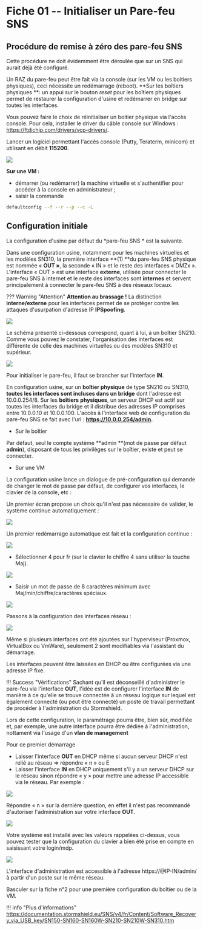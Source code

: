 # Fiche 01 -- Initialiser un Pare-feu SNS

## Procédure de remise à zéro des pare-feu SNS

Cette procédure ne doit évidemment être déroulée que sur un SNS qui aurait déjà été configuré.

Un RAZ du pare-feu peut être fait via la console (sur les VM ou les
boitiers physiques), ceci nécessite un redémarrage (reboot). **Sur les
boîtiers physiques **: un appui sur le bouton *reset* pour les boîtiers
physiques permet de restaurer la configuration d'usine et redémarrer en
bridge sur toutes les interfaces.

Vous pouvez faire le choix de réinitialiser un boitier physique via
l'accès console. Pour cela, installer le driver du câble console sur
Windows : <https://ftdichip.com/drivers/vcp-drivers/>.

Lancer un logiciel permettant l'accès console (Putty, Teraterm, minicom) et
utilisant en débit **115200**.

![](../../medias/stormshield/fiches/fiche1_initialiser_SNS/Pictures/100000010000025D0000014EAC1DC695456B38D4.png)


**Sur une VM :**

-   démarrer (ou redémarrer) la machine virtuelle et s'authentifier pour
    accéder à la console en administrateur ;
-   saisir la commande 

```Bash
defaultconfig --f --r --p --c -L
```                                                                                                                                                                  

## Configuration initiale

La configuration d'usine par défaut du *pare-feu SNS * est la suivante.

Dans une configuration usine, notamment pour les machines virtuelles et
les modèles SN310, la première interface **(1) **du pare-feu SNS
physique est nommée « **OUT »**, la seconde « IN » et le reste des
interfaces « DMZx ». L'interface « OUT » est une interface **externe**,
utilisée pour connecter le pare-feu SNS à internet et le reste des
interfaces sont **internes** et servent principalement à connecter le
pare-feu SNS à des réseaux locaux.

??? Warning "Attention"
    **Attention au brassage !** La distinction **interne/externe** pour les interfaces permet de se protéger contre les attaques d'usurpation d'adresse IP **IPSpoofing**.

![](../../medias/stormshield/fiches/fiche1_initialiser_SNS/Pictures/1000000100000181000000AB0B6FF05CA3F770C5.png)

Le schéma présenté ci-dessous correspond, quant à lui, à un boîtier
SN210. Comme vous pouvez le constater, l'organisation des interfaces est
différente de celle des machines virtuelles ou des modèles SN310 et
supérieur.

![](../../medias/stormshield/fiches/fiche1_initialiser_SNS/Pictures/1000000100000144000000B3B755AE71E624572F.png)

Pour initialiser le pare-feu, il faut se brancher sur l'interface **IN**.

En configuration usine, sur un **boîtier physique** de type SN210 ou SN310, **toutes les interfaces sont incluses dans un bridge** dont
l'adresse est 10.0.0.254/8. Sur les **boîtiers** **physiques**, un serveur DHCP est actif sur toutes les interfaces du bridge et il
distribue des adresses IP comprises entre 10.0.0.10 et 10.0.0.100. L'accès à l'interface web de configuration du pare-feu SNS se fait avec
l'url : **https://10.0.0.254/admin.**

-  Sur le boîtier

Par défaut, seul le compte système **admin **(mot de passe par défaut
**admin**), disposant de tous les privilèges sur le boîtier, existe et
peut se connecter.

-  Sur une VM

La configuration usine lance un dialogue de pré-configuration qui
demande de changer le mot de passe par défaut, de configurer vos
interfaces, le clavier de la console, etc :

Un premier écran propose un choix qu'il n'est pas nécessaire de valider,
le système continue automatiquement :

![](../../medias/stormshield/fiches/fiche1_initialiser_SNS/Pictures/100000010000022B0000012817CD2132593E2099.png)

Un premier redémarrage automatique est fait et la configuration continue :

![](../../medias/stormshield/fiches/fiche1_initialiser_SNS/Pictures/100000010000028200000153E7C8F0AC70165624.png)

-   Sélectionner 4 pour fr (sur le clavier le chiffre 4 sans utiliser la
    touche Maj).

![](../../medias/stormshield/fiches/fiche1_initialiser_SNS/Pictures/10000001000001B20000008F9EEEF4BC005643A1.png)

-   Saisir un mot de passe de 8 caractères minimum avec Maj/min/chiffre/caractères spéciaux.

![](../../medias/stormshield/fiches/fiche1_initialiser_SNS/Pictures/10000001000001E00000007D07AC8081319AB1B3.png)

Passons à la configuration des interfaces réseau :

![](../../medias/stormshield/fiches/fiche1_initialiser_SNS/Pictures/10000001000001E80000005C4C551D348B3976D8.png)

Même si plusieurs interfaces ont été ajoutées sur l'hyperviseur
(Proxmox, VirtualBox ou VmWare), seulement 2 sont modifiables via
l'assistant du démarrage.

Les interfaces peuvent être laissées en DHCP ou être configurées via une
adresse IP fixe.

!!! Success "Vérifications"
    Sachant qu'il est déconseillé d'administrer le pare-feu via l'interface
    **OUT**, l'idée est de configurer l'interface **IN** de manière à ce qu'elle
    se trouve connectée à un réseau logique sur lequel est également
    connecté (ou peut être connecté) un poste de travail permettant de
    procéder à l'administration du Stormshield.


Lors de cette configuration, le paramétrage pourra être, bien sûr,
modifiée et, par exemple, une autre interface pourra être dédiée à
l'administration, nottament via l'usage d'un **vlan de management**

Pour ce premier démarrage

-   Laisser l'interface **OUT** en DHCP même si aucun serveur DHCP n'est
    relié au réseau ⇒ répondre « n » ou E
-   Laisser l'interface **IN** en DHCP uniquement s'il y a un serveur
    DHCP sur le réseau sinon répondre « y » pour mettre une adresse IP
    accessible via le réseau. Par exemple :

![](../../medias/stormshield/fiches/fiche1_initialiser_SNS/Pictures/1000000100000586000002AA7C90B753AF3E1988.png)

Répondre « n » sur la dernière question, en effet il n'est pas
recommandé d'autoriser l'administration sur votre interface **OUT**.

![](../../medias/stormshield/fiches/fiche1_initialiser_SNS/Pictures/10000001000005E0000000501552B9B125EF62DA.png)

Votre système est installé avec les valeurs rappelées ci-dessus, vous
pouvez tester que la configuration du clavier a bien été prise en compte
en saisissant votre login/mdp.

![](../../medias/stormshield/fiches/fiche1_initialiser_SNS/Pictures/1000000100000552000001F6C871EF2E27855EED.png)


L'interface d'administration est accessible à l'adresse
https://@IP-IN/admin/ à partir d'un poste sur le même réseau.

Basculer sur la fiche n°2 pour une première configuration du boîtier ou
de la VM.

!!! info "Plus d'informations"
    https://documentation.stormshield.eu/SNS/v4/fr/Content/Software_Recovery_via_USB_key/SN150-SN160-SN160W-SN210-SN210W-SN310.htm